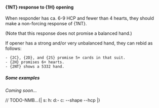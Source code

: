 #### <a name="1NT_response_to_1H_opening"> {1NT} response to {1H} opening

When responder has ca. 6-9 HCP and fewer than 4 hearts, they should make a non-forcing response of {1NT}.

(Note that this response does not promise a balanced hand.)

If opener has a strong and/or very unbalanced hand, they can rebid as follows:

    - {2C}, {2D}, and {2S} promise 5+ cards in that suit.
    - {2H} promises 6+ hearts.
    - {2NT} shows a 5332 hand.

##### Some examples

_Coming soon..._

// TODO-NMB...{| s: h: d:- c: --shape --hcp |}
